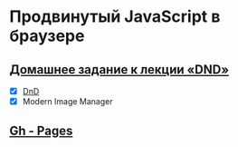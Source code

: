 # Продвинутый JavaScript в браузере

## [Домашнее задание к лекции «DND»](https://github.com/TomSG03/ahj-homeworks/tree/simplification/dnd)

- [x] [DnD](https://github.com/TomSG03/ahj-dnd-trello)
- [x] Modern Image Manager 

## [Gh - Pages](https://tomsg03.github.io/ahj-dnd-image-manager/)
